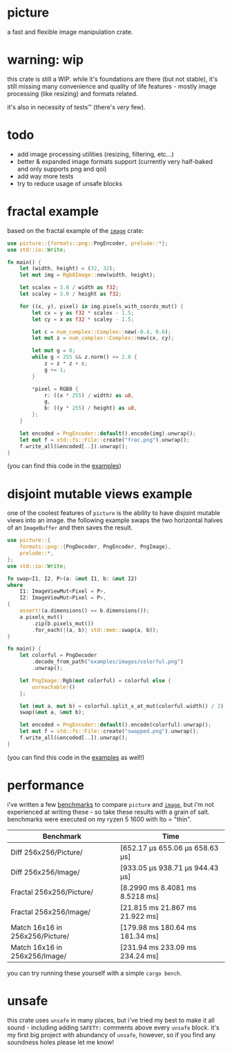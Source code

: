 # picture
a fast and flexible image manipulation crate.

# warning: wip
this crate is still a WIP. while it's foundations are there (but not stable), it's still missing
many convenience and quality of life features - mostly image processing (like resizing) and formats
related.

it's also in necessity of tests™ (there's _very_ few).

# todo
- add image processing utilities (resizing, filtering, etc...)
- better & expanded image formats support (currently very half-baked and only supports png and qoi)
- add way more tests
- try to reduce usage of unsafe blocks

# fractal example
based on the fractal example of the [`image`](https://crates.io/crates/image) crate:
```rust
use picture::{formats::png::PngEncoder, prelude::*};
use std::io::Write;

fn main() {
    let (width, height) = (32, 32);
    let mut img = Rgb8Image::new(width, height);

    let scalex = 3.0 / width as f32;
    let scaley = 3.0 / height as f32;

    for ((x, y), pixel) in img.pixels_with_coords_mut() {
        let cx = y as f32 * scalex - 1.5;
        let cy = x as f32 * scaley - 1.5;

        let c = num_complex::Complex::new(-0.4, 0.6);
        let mut z = num_complex::Complex::new(cx, cy);

        let mut g = 0;
        while g < 255 && z.norm() <= 2.0 {
            z = z * z + c;
            g += 1;
        }

        *pixel = RGB8 {
            r: ((x * 255) / width) as u8,
            g,
            b: ((y * 255) / height) as u8,
        };
    }

    let encoded = PngEncoder::default().encode(img).unwrap();
    let mut f = std::fs::File::create("frac.png").unwrap();
    f.write_all(&encoded[..]).unwrap();
}
```
(you can find this code in the [examples](examples/fractal.rs))

# disjoint mutable views example
one of the coolest features of `picture` is the ability to have disjoint mutable views into an image.
the following example swaps the two horizontal halves of an `ImageBuffer` and then saves the result.
```rust
use picture::{
    formats::png::{PngDecoder, PngEncoder, PngImage},
    prelude::*,
};
use std::io::Write;

fn swap<I1, I2, P>(a: &mut I1, b: &mut I2)
where
    I1: ImageViewMut<Pixel = P>,
    I2: ImageViewMut<Pixel = P>,
{
    assert!(a.dimensions() == b.dimensions());
    a.pixels_mut()
        .zip(b.pixels_mut())
        .for_each(|(a, b)| std::mem::swap(a, b));
}

fn main() {
    let colorful = PngDecoder
        .decode_from_path("examples/images/colorful.png")
        .unwrap();

    let PngImage::Rgb(mut colorful) = colorful else {
        unreachable!()
    };

    let (mut a, mut b) = colorful.split_x_at_mut(colorful.width() / 2).unwrap();
    swap(&mut a, &mut b);

    let encoded = PngEncoder::default().encode(colorful).unwrap();
    let mut f = std::fs::File::create("swapped.png").unwrap();
    f.write_all(&encoded[..]).unwrap();
}
```
(you can find this code in the [examples](examples/swap.rs) as well!)

# performance
i've written a few [benchmarks](benches/picture_bench.rs) to compare `picture` and [`image`](https://crates.io/crates/image),
but i'm not experienced at writing these - so take these results with a grain of salt. benchmarks were executed on my ryzen 5 1600
with lto = "thin".

| Benchmark                       | Time                            |
| ------------------------------- | ------------------------------- |
| Diff 256x256/Picture/           | [652.17 µs 655.06 µs 658.63 µs] |
| Diff 256x256/Image/             | [933.05 µs 938.71 µs 944.43 µs] |
| Fractal 256x256/Picture/        | [8.2990 ms 8.4081 ms 8.5218 ms] |
| Fractal 256x256/Image/          | [21.815 ms 21.867 ms 21.922 ms] |
| Match 16x16 in 256x256/Picture/ | [179.98 ms 180.64 ms 181.34 ms] |
| Match 16x16 in 256x256/Image/   | [231.94 ms 233.09 ms 234.24 ms] |

you can try running these yourself with a simple `cargo bench`.

# unsafe
this crate uses `unsafe` in many places, but i've tried my best to make it all sound - including adding `SAFETY:` comments above
every `unsafe` block. it's my first big project with abundancy of `unsafe`, however, so if you find any soundness holes please
let me know!